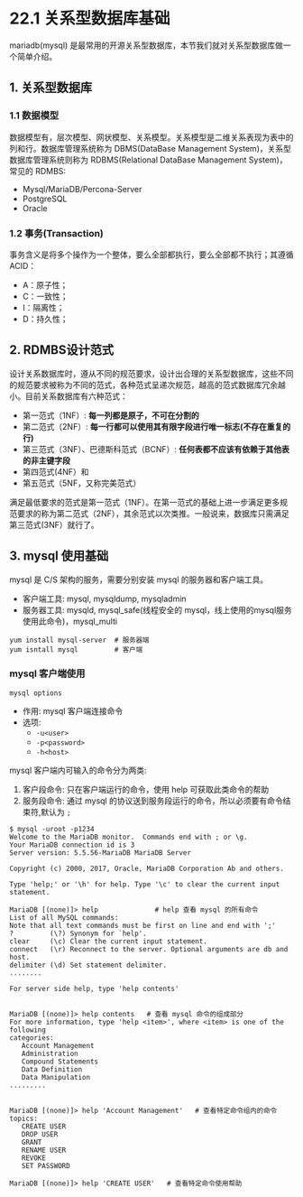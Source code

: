 # 22.1 关系型数据库基础
mariadb(mysql) 是最常用的开源关系型数据库，本节我们就对关系型数据库做一个简单介绍。

## 1. 关系型数据库
### 1.1 数据模型
数据模型有，层次模型、网状模型、关系模型。关系模型是二维关系表现为表中的列和行。数据库管理系统称为 DBMS(DataBase Management System)，关系型数据库管理系统则称为 RDBMS(Relational  DataBase Management System)，常见的 RDMBS:
- Mysql/MariaDB/Percona-Server
- PostgreSQL
- Oracle

### 1.2 事务(Transaction)
事务含义是将多个操作为一个整体，要么全部都执行，要么全部都不执行；其遵循 ACID：
- A：原子性；
- C：一致性；
- I：隔离性；
- D：持久性；

## 2. RDMBS设计范式
设计关系数据库时，遵从不同的规范要求，设计出合理的关系型数据库，这些不同的规范要求被称为不同的范式，各种范式呈递次规范，越高的范式数据库冗余越小。目前关系数据库有六种范式：
- 第一范式（1NF）: **每一列都是原子，不可在分割的**
- 第二范式（2NF）: **每一行都可以使用其有限字段进行唯一标志(不存在重复的行)**
- 第三范式（3NF）、巴德斯科范式（BCNF）: **任何表都不应该有依赖于其他表的非主键字段**
- 第四范式(4NF）和
- 第五范式（5NF，又称完美范式）

满足最低要求的范式是第一范式（1NF）。在第一范式的基础上进一步满足更多规范要求的称为第二范式（2NF），其余范式以次类推。一般说来，数据库只需满足第三范式(3NF）就行了。


## 3. mysql 使用基础
mysql 是 C/S 架构的服务，需要分别安装 mysql 的服务器和客户端工具。
- 客户端工具: mysql, mysqldump, mysqladmin
- 服务器工具: mysqld, mysql_safe(线程安全的 mysql，线上使用的mysql服务使用此命令)，mysql_multi

```
yum install mysql-server  # 服务器端
yum isntall mysql         # 客户端
```

### mysql 客户端使用
`mysql options`
- 作用: mysql 客户端连接命令
- 选项:
  - `-u<user>`
  - `-p<password>`
  - `-h<host>`

mysql 客户端内可输入的命令分为两类:
1. 客户段命令: 只在客户端运行的命令，使用 help 可获取此类命令的帮助
2. 服务段命令: 通过 mysql 的协议送到服务段运行的命令，所以必须要有命令结束符,默认为 `;`

```
$ mysql -uroot -p1234
Welcome to the MariaDB monitor.  Commands end with ; or \g.
Your MariaDB connection id is 3
Server version: 5.5.56-MariaDB MariaDB Server

Copyright (c) 2000, 2017, Oracle, MariaDB Corporation Ab and others.

Type 'help;' or '\h' for help. Type '\c' to clear the current input statement.

MariaDB [(none)]> help              # help 查看 mysql 的所有命令
List of all MySQL commands:
Note that all text commands must be first on line and end with ';'
?         (\?) Synonym for `help'.
clear     (\c) Clear the current input statement.
connect   (\r) Reconnect to the server. Optional arguments are db and host.
delimiter (\d) Set statement delimiter.
........

For server side help, type 'help contents'


MariaDB [(none)]> help contents   # 查看 mysql 命令的组成部分
For more information, type 'help <item>', where <item> is one of the following
categories:
   Account Management
   Administration
   Compound Statements
   Data Definition
   Data Manipulation
.........


MariaDB [(none)]> help 'Account Management'   # 查看特定命令组内的命令
topics:
   CREATE USER
   DROP USER
   GRANT
   RENAME USER
   REVOKE
   SET PASSWORD

MariaDB [(none)]> help 'CREATE USER'   # 查看特定命令使用帮助
```
